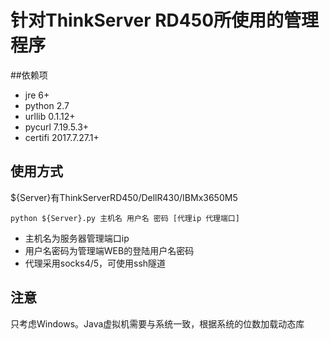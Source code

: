 # 针对ThinkServer RD450所使用的管理程序

##依赖项
 - jre 6+
 - python 2.7
 - urllib 0.1.12+
 - pycurl 7.19.5.3+
 - certifi 2017.7.27.1+
 
 
## 使用方式
${Server}有ThinkServerRD450/DellR430/IBMx3650M5
```
python ${Server}.py 主机名 用户名 密码 [代理ip 代理端口]
```
 - 主机名为服务器管理端口ip
 - 用户名密码为管理端WEB的登陆用户名密码
 - 代理采用socks4/5，可使用ssh隧道
 
 
## 注意
只考虑Windows。Java虚拟机需要与系统一致，根据系统的位数加载动态库
